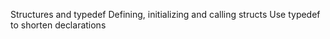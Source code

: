 Structures and typedef
Defining, initializing and calling structs
Use typedef to shorten declarations
